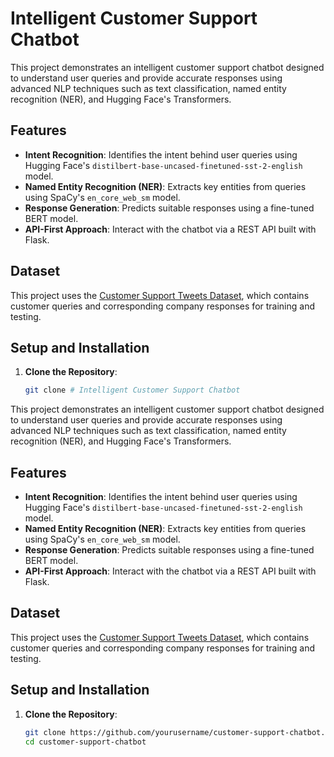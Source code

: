 # Intelligent Customer Support Chatbot

This project demonstrates an intelligent customer support chatbot designed to understand user queries and provide accurate responses using advanced NLP techniques such as text classification, named entity recognition (NER), and Hugging Face's Transformers.

## Features

- **Intent Recognition**: Identifies the intent behind user queries using Hugging Face's `distilbert-base-uncased-finetuned-sst-2-english` model.
- **Named Entity Recognition (NER)**: Extracts key entities from queries using SpaCy's `en_core_web_sm` model.
- **Response Generation**: Predicts suitable responses using a fine-tuned BERT model.
- **API-First Approach**: Interact with the chatbot via a REST API built with Flask.

## Dataset

This project uses the [Customer Support Tweets Dataset](https://huggingface.co/datasets/MohammadOthman/mo-customer-support-tweets-945k), which contains customer queries and corresponding company responses for training and testing.

## Setup and Installation

1. **Clone the Repository**:
   ```bash
   git clone # Intelligent Customer Support Chatbot

This project demonstrates an intelligent customer support chatbot designed to understand user queries and provide accurate responses using advanced NLP techniques such as text classification, named entity recognition (NER), and Hugging Face's Transformers.

## Features

- **Intent Recognition**: Identifies the intent behind user queries using Hugging Face's `distilbert-base-uncased-finetuned-sst-2-english` model.
- **Named Entity Recognition (NER)**: Extracts key entities from queries using SpaCy's `en_core_web_sm` model.
- **Response Generation**: Predicts suitable responses using a fine-tuned BERT model.
- **API-First Approach**: Interact with the chatbot via a REST API built with Flask.

## Dataset

This project uses the [Customer Support Tweets Dataset](https://huggingface.co/datasets/MohammadOthman/mo-customer-support-tweets-945k), which contains customer queries and corresponding company responses for training and testing.

## Setup and Installation

1. **Clone the Repository**:
   ```bash
   git clone https://github.com/yourusername/customer-support-chatbot.git
   cd customer-support-chatbot

